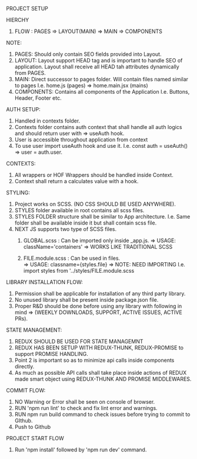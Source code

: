 PROJECT SETUP

HIERCHY
1. FLOW : PAGES => LAYOUT(MAIN) => MAIN => COMPONENTS

NOTE: 
1. PAGES: Should only contain SEO fields provided into Layout.
2. LAYOUT: Layout support HEAD tag and is important to handle SEO of application. Layout shall receive all HEAD tah attributes dynamically from PAGES.
3. MAIN: Direct successor to pages folder. Will contain files named similar to pages I.e. home.js (pages) => home.main.jsx (mains)
4. COMPONENTS: Contains all components of the Application I.e. Buttons, Header, Footer etc.


AUTH SETUP:
1. Handled in contexts folder.
2. Contexts folder contains auth context that shall handle all auth logics and should return user with => useAuth hook.
3. User is accessible throughout application from context
4. To use user import useAuth hook and use it. I.e. const auth = useAuth() => user = auth.user.


CONTEXTS:
1. All wrappers or HOF Wrappers should be handled inside Context.
2. Context shall return a calculates value with a hook.


STYLING:
1. Project works on SCSS. (NO CSS SHOULD BE USED ANYWHERE).
2. STYLES folder available in root contains all scss files.
3. STYLES FOLDER structure shall be similar to App architecture. I.e. Same folder shall be available inside it but shall contain scss file.
3. NEXT JS supports two type of SCSS files.
    1. GLOBAL.scss : Can be imported only inside _app.js. 
        => USAGE: className='containers'
        => WORKS LIKE TRADITIONAL SCSS

    2. FILE.module.scss : Can be used in files.  
        => USAGE: classname={styles.file} 
        => NOTE: NEED IMPORTING I.e. import styles from '../styles/FILE.module.scss


LIBRARY INSTALLATION FLOW:
1. Permission shall be applicable for installation of any third party library.
2. No unused library shall be present inside package.json file.
3. Proper R&D should be done before using any library with following in mind => (WEEKLY DOWNLOADS, SUPPORT, ACTIVE ISSUES, ACTIVE PRs).


STATE MANAGEMENT:
1. REDUX SHOULD BE USED FOR STATE MANAGEMNT
2. REDUX HAS BEEN SETUP WITH REDUX-THUNK, REDUX-PROMISE to support PROMISE HANDLING.
3. Point 2 is important so as to minimize api calls inside components directly.
4. As much as possible API calls shall take place inside actions of REDUX made smart object using REDUX-THUNK AND PROMISE MIDDLEWARES.


COMMIT FLOW:
1. NO Warning or Error shall be seen on console of browser.
2. RUN 'npm run lint' to check and fix lint error and warnings.
3. RUN npm run build command to check issues before trying to commit to GIthub.
4. Push to Github


PROJECT START FLOW
1. Run 'npm install' followed by 'npm run dev' command.